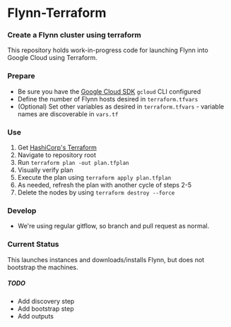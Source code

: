# Flynn-Terraform

### Create a Flynn cluster using terraform

This repository holds work-in-progress code for launching Flynn into Google Cloud using Terraform.
### Prepare
- Be sure you have the [Google Cloud SDK][1] `gcloud` CLI configured
- Define the number of Flynn hosts desired in `terraform.tfvars`
- (Optional) Set other variables as desired in `terraform.tfvars` - variable names are discoverable in `vars.tf`

### Use

1. Get [HashiCorp's Terraform][2]
1. Navigate to repository root
1. Run `terraform plan -out plan.tfplan`
1. Visually verify plan
1. Execute the plan using `terraform apply plan.tfplan`
1. As needed, refresh the plan with another cycle of steps 2-5
1. Delete the nodes by using `terraform destroy --force`

### Develop
- We're using regular gitflow, so branch and pull request as normal.

### Current Status

This launches instances and downloads/installs Flynn, but does not bootstrap the machines.

##### TODO
- Add discovery step
- Add bootstrap step
- Add outputs


[1]: https://cloud.google.com/sdk/downloads
[2]: https://www.terraform.io/downloads.html
